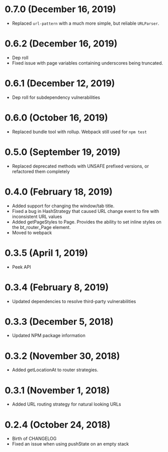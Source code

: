 # 0.7.0 (December 16, 2019)
- Replaced `url-pattern` with a much more simple, but reliable `URLParser`.

# 0.6.2 (December 16, 2019)
- Dep roll
- Fixed issue with page variables containing underscores being truncated.

# 0.6.1 (December 12, 2019)
- Dep roll for subdependency vulnerabilities

# 0.6.0 (October 16, 2019)
- Replaced bundle tool with rollup. Webpack still used for `npm test`

# 0.5.0 (September 19, 2019)
- Replaced deprecated methods with UNSAFE prefixed versions, or refactored them completely

# 0.4.0 (February 18, 2019)
- Added support for changing the window/tab title.
- Fixed a bug in HashStrategy that caused URL change event to fire with inconsistent URL values
- Added getPageStyles to Page. Provides the ability to set inline styles on the bt_router_Page element.
- Moved to webpack

# 0.3.5 (April 1, 2019)
- Peek API

# 0.3.4 (February 8, 2019)
- Updated dependencies to resolve third-party vulnerabilities

# 0.3.3 (December 5, 2018)
- Updated NPM package information

# 0.3.2 (November 30, 2018)
- Added getLocationAt to router strategies.

# 0.3.1 (November 1, 2018)
- Added URL routing strategy for natural looking URLs

# 0.2.4 (October 24, 2018)
- Birth of CHANGELOG
- Fixed an issue when using pushState on an empty stack
